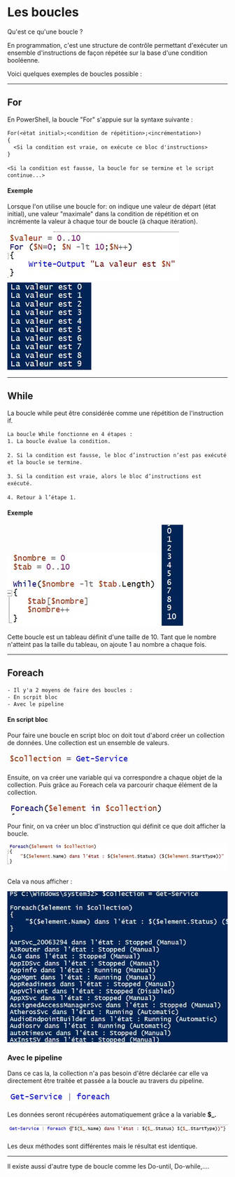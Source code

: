 # Les boucles

Qu'est ce qu'une boucle ?

En programmation, c'est une structure de contrôle permettant d'exécuter un ensemble d'instructions de façon répétée sur la base d'une condition booléenne. 

Voici quelques exemples de boucles possible : 
***
## For

En PowerShell, la boucle "For" s'appuie sur la syntaxe suivante :

    For(<état initial>;<condition de répétition>;<incrémentation>)
    {
      <Si la condition est vraie, on exécute ce bloc d'instructions>
    }

    <Si la condition est fausse, la boucle for se termine et le script continue...>

#### Exemple  
Lorsque l'on utilise une boucle for: on indique une valeur de départ (état initial), une valeur "maximale" dans la condition de répétition et on incrémente la valeur à chaque tour de boucle (à chaque itération).

![](ressources/for.jpg) 
![](ressources/for2.jpg)


***
## While
La boucle while peut être considérée comme une répétition de l'instruction if.

    La boucle While fonctionne en 4 étapes : 
    1. La boucle évalue la condition.

    2. Si la condition est fausse, le bloc d’instruction n’est pas exécuté et la boucle se termine. 

    3. Si la condition est vraie, alors le bloc d’instructions est exécuté.

    4. Retour à l’étape 1.
#### Exemple 
![](ressources/while.jpg)
![](ressources/while2.jpg)


Cette boucle est un tableau définit d'une taille de 10. Tant que le nombre n'atteint pas la taille du tableau, on ajoute 1 au nombre a chaque fois.



***
## Foreach

    - Il y'a 2 moyens de faire des boucles : 
    - En scrpit bloc
    - Avec le pipeline 

#### En script bloc 

Pour faire une boucle en script bloc on doit tout d'abord créer un collection de données. Une collection est un ensemble de valeurs. 

![](ressources/boucles.jpg)

Ensuite, on va créer une variable qui va correspondre a chaque objet de la collection. Puis grâce au Foreach cela va parcourir chaque élément de la collection. 

![](ressources/boucles2.jpg)

Pour finir, on va créer un bloc d'instruction qui définit ce que doit afficher la boucle. 

![](ressources/boucles3.jpg)

Cela va nous afficher : 

![](ressources/bouclesfin.jpg)


### Avec le pipeline 

Dans ce cas la, la collection n'a pas besoin d'être déclarée car elle va directement être traitée et passée a la boucle au travers du pipeline. 

![](ressources/pipeline.jpg)

Les données seront récupérées automatiquement grâce a la variable **$_.** 

![](ressources/pipeline2.jpg)

Les deux méthodes sont différentes mais le résultat est identique. 

*** 

Il existe aussi d'autre type de boucle comme les Do-until, Do-while,.... 